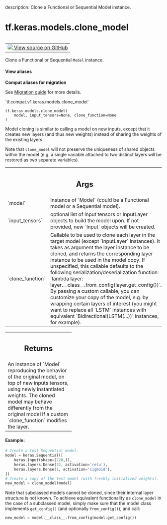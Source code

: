 description: Clone a Functional or Sequential Model instance.

<div itemscope itemtype="http://developers.google.com/ReferenceObject">
<meta itemprop="name" content="tf.keras.models.clone_model" />
<meta itemprop="path" content="Stable" />
</div>

# tf.keras.models.clone_model

<!-- Insert buttons and diff -->

<table class="tfo-notebook-buttons tfo-api nocontent" align="left">
<td>
  <a target="_blank" href="https://github.com/keras-team/keras/tree/v2.7.0/keras/models.py#L388-L457">
    <img src="https://www.tensorflow.org/images/GitHub-Mark-32px.png" />
    View source on GitHub
  </a>
</td>
</table>



Clone a Functional or Sequential `Model` instance.

<section class="expandable">
  <h4 class="showalways">View aliases</h4>
  <p>
<b>Compat aliases for migration</b>
<p>See
<a href="https://www.tensorflow.org/guide/migrate">Migration guide</a> for
more details.</p>
<p>`tf.compat.v1.keras.models.clone_model`</p>
</p>
</section>

<pre class="devsite-click-to-copy prettyprint lang-py tfo-signature-link">
<code>tf.keras.models.clone_model(
    model, input_tensors=None, clone_function=None
)
</code></pre>



<!-- Placeholder for "Used in" -->

Model cloning is similar to calling a model on new inputs,
except that it creates new layers (and thus new weights) instead
of sharing the weights of the existing layers.

Note that
`clone_model` will not preserve the uniqueness of shared objects within the
model (e.g. a single variable attached to two distinct layers will be
restored as two separate variables).

<!-- Tabular view -->
 <table class="responsive fixed orange">
<colgroup><col width="214px"><col></colgroup>
<tr><th colspan="2"><h2 class="add-link">Args</h2></th></tr>

<tr>
<td>
`model`
</td>
<td>
Instance of `Model`
(could be a Functional model or a Sequential model).
</td>
</tr><tr>
<td>
`input_tensors`
</td>
<td>
optional list of input tensors or InputLayer objects
to build the model upon. If not provided,
new `Input` objects will be created.
</td>
</tr><tr>
<td>
`clone_function`
</td>
<td>
Callable to be used to clone each layer in the target
model (except `InputLayer` instances). It takes as argument the layer
instance to be cloned, and returns the corresponding layer instance to
be used in the model copy. If unspecified, this callable defaults to
the following serialization/deserialization function:
`lambda layer: layer.__class__.from_config(layer.get_config())`.
By passing a custom callable, you can customize your copy of the
model, e.g. by wrapping certain layers of interest (you might want to
replace all `LSTM` instances with equivalent
`Bidirectional(LSTM(...))` instances, for example).
</td>
</tr>
</table>



<!-- Tabular view -->
 <table class="responsive fixed orange">
<colgroup><col width="214px"><col></colgroup>
<tr><th colspan="2"><h2 class="add-link">Returns</h2></th></tr>
<tr class="alt">
<td colspan="2">
An instance of `Model` reproducing the behavior
of the original model, on top of new inputs tensors,
using newly instantiated weights. The cloned model may behave
differently from the original model if a custom `clone_function`
modifies the layer.
</td>
</tr>

</table>



#### Example:



```python
# Create a test Sequential model.
model = keras.Sequential([
    keras.Input(shape=(728,)),
    keras.layers.Dense(32, activation='relu'),
    keras.layers.Dense(1, activation='sigmoid'),
])
# Create a copy of the test model (with freshly initialized weights).
new_model = clone_model(model)
```

Note that subclassed models cannot be cloned, since their internal
layer structure is not known. To achieve equivalent functionality
as `clone_model` in the case of a subclassed model, simply make sure
that the model class implements `get_config()`
(and optionally `from_config()`), and call:

```python
new_model = model.__class__.from_config(model.get_config())
```